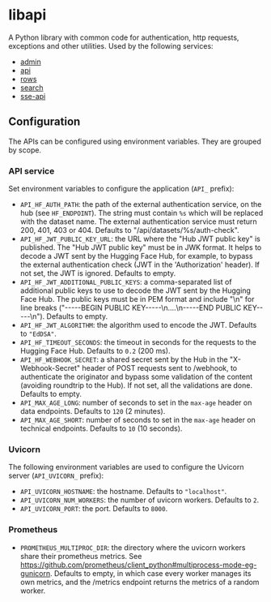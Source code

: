 # libapi

A Python library with common code for authentication, http requests, exceptions and other utilities.
Used by the following services:
- [admin](https://github.com/huggingface/datasets-server/tree/main/services/admin)
- [api](https://github.com/huggingface/datasets-server/tree/main/services/api)
- [rows](https://github.com/huggingface/datasets-server/tree/main/services/rows)
- [search](https://github.com/huggingface/datasets-server/tree/main/services/search)
- [sse-api](https://github.com/huggingface/datasets-server/tree/main/services/sse-api)

## Configuration

The APIs can be configured using environment variables. They are grouped by scope.

### API service

Set environment variables to configure the application (`API_` prefix):

- `API_HF_AUTH_PATH`: the path of the external authentication service, on the hub (see `HF_ENDPOINT`). The string must contain `%s` which will be replaced with the dataset name. The external authentication service must return 200, 401, 403 or 404. Defaults to "/api/datasets/%s/auth-check".
- `API_HF_JWT_PUBLIC_KEY_URL`: the URL where the "Hub JWT public key" is published. The "Hub JWT public key" must be in JWK format. It helps to decode a JWT sent by the Hugging Face Hub, for example, to bypass the external authentication check (JWT in the 'Authorization' header). If not set, the JWT is ignored. Defaults to empty.
- `API_HF_JWT_ADDITIONAL_PUBLIC_KEYS`: a comma-separated list of additional public keys to use to decode the JWT sent by the Hugging Face Hub. The public keys must be in PEM format and include "\n" for line breaks ("-----BEGIN PUBLIC KEY-----\n....\n-----END PUBLIC KEY-----\n"). Defaults to empty.
- `API_HF_JWT_ALGORITHM`: the algorithm used to encode the JWT. Defaults to `"EdDSA"`.
- `API_HF_TIMEOUT_SECONDS`: the timeout in seconds for the requests to the Hugging Face Hub. Defaults to `0.2` (200 ms).
- `API_HF_WEBHOOK_SECRET`: a shared secret sent by the Hub in the "X-Webhook-Secret" header of POST requests sent to /webhook, to authenticate the originator and bypass some validation of the content (avoiding roundtrip to the Hub). If not set, all the validations are done. Defaults to empty.
- `API_MAX_AGE_LONG`: number of seconds to set in the `max-age` header on data endpoints. Defaults to `120` (2 minutes).
- `API_MAX_AGE_SHORT`: number of seconds to set in the `max-age` header on technical endpoints. Defaults to `10` (10 seconds).

### Uvicorn

The following environment variables are used to configure the Uvicorn server (`API_UVICORN_` prefix):

- `API_UVICORN_HOSTNAME`: the hostname. Defaults to `"localhost"`.
- `API_UVICORN_NUM_WORKERS`: the number of uvicorn workers. Defaults to `2`.
- `API_UVICORN_PORT`: the port. Defaults to `8000`.

### Prometheus

- `PROMETHEUS_MULTIPROC_DIR`: the directory where the uvicorn workers share their prometheus metrics. See https://github.com/prometheus/client_python#multiprocess-mode-eg-gunicorn. Defaults to empty, in which case every worker manages its own metrics, and the /metrics endpoint returns the metrics of a random worker.
